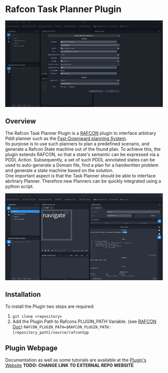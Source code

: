 # Rafcon Task Planner Plugin

![Rafcon Task Planner Plugin](docs/img/Rafcon_task_planner_plugin.png "The Plugin Configuration")

## Overview

The Rafcon Task Planner Plugin is a [RAFCON](https://github.com/DLR-RM/RAFCON) plugin to interface arbitrary Pddl planner such as the [Fast-Downward planning System](http://www.fast-downward.org/).  
Its purpose is to use such planners to plan a predefined scenario, and generate a Rafcon State machine out of the found plan. 
To achieve this, the plugin extends RAFCON, so that a state's semantic can be expressed via a PDDL Action. Subsequently, a set of such PDDL annotated states can be used to auto-generate a Domain file, find a plan for a handwritten problem and generate a state machine based on the solution.  
One important aspect is that the Task Planner should be able to interface abritrary Planner. Therefore new Planners can be quickly integrated using a python script.

![Pddl Action tab, to annotate a State with an action.](docs/img/rtpp_Action_tab.png "Pddl Annotation")

## Installation
To install the Plugin two steps are required: 
1. `git clone <repository>`
2. Add the Plugin Path to Rafcons PLUGIN_PATH Variable. (see [RAFCON Doc](https://rafcon.readthedocs.io/en/latest/plugins.html)) `RAFCON_PLUGIN_PATH=$RAFCON_PLUGIN_PATH:[repository_path]/source/rafcontpp` 

## Plugin Webpage
Documentation as well as some tutorials are available at the [Plugin's Website](https://rmc-github.robotic.dlr.de/pages/moro/rafcon_task_planner_plugin/) **TODO: CHANGE LINK TO EXTERNAL REPO WEBSITE**
